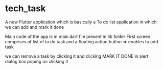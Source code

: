 # tech_task

A new Flutter application which is basically a To do list application in which we can add and mark it done

Main code of the app is in main.dart file present in lib folder
First screen comprises of list of to do task and a floating action button => enables to add task

we can remove a task by clicking it and clicking MARK IT DONE in alert dialog box poping on clicking it


